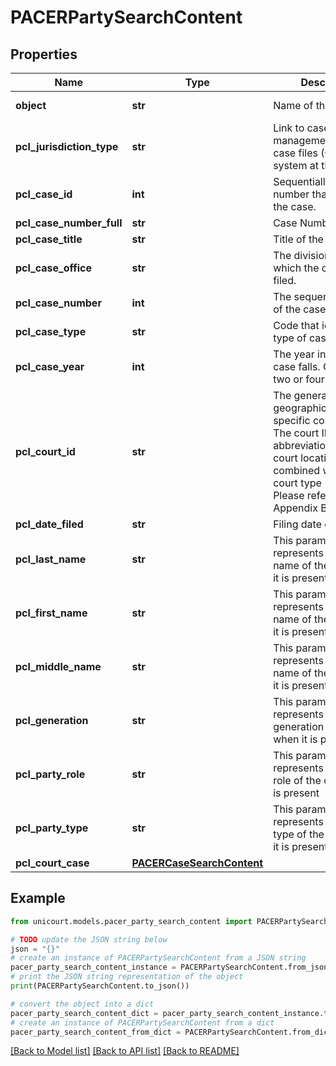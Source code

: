 # PACERPartySearchContent


## Properties

Name | Type | Description | Notes
------------ | ------------- | ------------- | -------------
**object** | **str** | Name of the object | [default to 'PACERPartySearchContent']
**pcl_jurisdiction_type** | **str** | Link to case in the case management/electronic case files (CM/ECF) system at the court. | 
**pcl_case_id** | **int** | Sequentially generated number that identifies the case. | 
**pcl_case_number_full** | **str** | Case Number. | 
**pcl_case_title** | **str** | Title of the case. | 
**pcl_case_office** | **str** | The divisional office in which the case was filed. | 
**pcl_case_number** | **int** | The sequence number of the case. | 
**pcl_case_type** | **str** | Code that identifies the type of case. | 
**pcl_case_year** | **int** | The year in which the case falls. Could be two or four digit. | 
**pcl_court_id** | **str** | The general geographical region or specific court district. The court ID is the abbreviation of the court location combined with the court type (dc or bk). Please refer the Appendix B | 
**pcl_date_filed** | **str** | Filing date of the case. | 
**pcl_last_name** | **str** | This parameter represents the last name of the case when it is present | 
**pcl_first_name** | **str** | This parameter represents the first name of the case when it is present | 
**pcl_middle_name** | **str** | This parameter represents the middle name of the case when it is present | 
**pcl_generation** | **str** | This parameter represents the generation of the case when it is present | 
**pcl_party_role** | **str** | This parameter represents the party role of the case when it is present | 
**pcl_party_type** | **str** | This parameter represents the party type of the case when it is present | 
**pcl_court_case** | [**PACERCaseSearchContent**](PACERCaseSearchContent.md) |  | 

## Example

```python
from unicourt.models.pacer_party_search_content import PACERPartySearchContent

# TODO update the JSON string below
json = "{}"
# create an instance of PACERPartySearchContent from a JSON string
pacer_party_search_content_instance = PACERPartySearchContent.from_json(json)
# print the JSON string representation of the object
print(PACERPartySearchContent.to_json())

# convert the object into a dict
pacer_party_search_content_dict = pacer_party_search_content_instance.to_dict()
# create an instance of PACERPartySearchContent from a dict
pacer_party_search_content_from_dict = PACERPartySearchContent.from_dict(pacer_party_search_content_dict)
```
[[Back to Model list]](../README.md#documentation-for-models) [[Back to API list]](../README.md#documentation-for-api-endpoints) [[Back to README]](../README.md)


